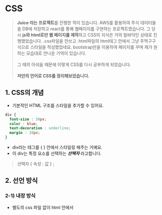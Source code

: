 # CSS
>  **Juice 라는 프로젝트**를 진행한 적이 있습니다. AWS를 활용하여 주식 데이터들을 DB에 저장하고 react를 통해 웹페이지를 구현하는 프로젝트였습니다. 그 당시 **js와 html로만 웹 페이지를 제작**하고  CSS의 지식은 거의 밑바닥인 상태로 진행했었습니다. .css파일을 안쓰고 .html파일의 html태그 안에서 그냥 주먹구구식으로 스타일을 작성했었네요. bootstrap만을 이용하여 페이지를 꾸며 제가 원하는 모습대로 안나온 기억이 있습니다.<br><br> 그 때의 아쉬움 때문에 이렇게 CSS를 다시 공부하게 되었습니다. <br><br>**저만의 언어로 CSS를 정리해보았습니다.**
## 1. CSS의 개념
- 기본적인 HTML 구조를 스타일을 추가할 수 있어요. 
```CSS
div {
  font-size : 50px;
  color : blue;
  text-decoration : underline;
  margin : 20px;
}
```
- div라는 태그를 { } 안에서 스타일링 해주는 거예요.
- 이 div는 특정 요소를 선택하는 ___선택자___ 라고합니다.
> 선택자 { 속성 : 값 } ;
## 2. 선언 방식
### 2-1) 내장 방식
- 별도의 css 파일 없이 html 안에서 <style> 태그 안에서 사용합니다.
- 하지만.. css html js 서로 파일을 분리하는 것이 유지 보수 측면에서 좋겠죠? 권장하지 않아요.
### 2-2) 인라인 방식
```html
<div style = "color" : red;> </div>
```
- 편리해보이지만 CSS 우선순위 개념에서 인라인 방식이 너무 우선적입니다.
- 너무 지나치게 우선해서 덮어써가며 수정하고 싶어도 수정이 안되는 경우도 있어요. (유지보수가 힘들 수 있어요.)
### 2-3) 링크 방식 (병렬 방식)
```html
<link rel="stylesheet" href="./css/main.css">
```
- 링크를 통해 외부 css파일을 링크하는 방식입니다.
### 2-4) import 방식 (직렬 방식)
- html 내부에서는 👇👇👇
```html
<link rel="stylesheet" href="./css/main.css">
```
- css 내부에서는 👇👇👇 아래처럼 직렬로 연결합니다.
```css
@import url("./box.css"); // 또 다른 css 파일의 경로
```
- css가 또 다른 css파일을 부르는 구조입니다.
- main.css가 html에 연결이 되어 main.css가 box.css를 import 하기 전까지는 box.css는 html에 적용이 안 됩니다. (연결이 지연될 수 있어요.)
  
## 3. CSS 선택자
### 3-1) 기본 선택자
> 전체 선택자
```css
* {
  color : red;  
}
  ```
  - 모든 요소를 선택합니다.
  > 태그 선택자
  ```css
   li {
      color : red;
  }
  ```
  - 특정 태그 이름을 기준으로 선택합니다. 가장 기본적이죠?
  > 클래스 선택자 . 
  ```css
  .orange {
    color : red;
  }
  ```
  ```html
  <li class="orange"> 오렌지 </li>
  <div class="orange"> 오렌지 </div>
  ```
  - .이 꼭 필요합니다. 
  > 아이디 선택자 #
   ```css
  #orange {
    color : red;
  }
  ```
  ```html
  <li id="orange"> 오렌지 </li>
  ```
### 3-2) 복합 선택자
  - 기본 선택자를 조합해서 사용하는 겁니다.
  > 일치 선택자 
  - 선택자 A 와 선택자 B를 동시에 만족하는 요소 선택
  ```css
  span.orange {
    color : red;
  }
  ```
  - 태그는 span, 클래스는 orange 인 경우에 스타일 적용해!
  
  > 자식 선택자 >
  ```css
  ul > .orange {
    color : red;
  }
  ```
  ```html
  <ul>
    <li> 사과 </li>
    <li class = "orange"> 오렌지 </li>
  </ul>  
  ```
  - 부모요소가 ul인 자식 중에서 class가 oragne인 친구들만 스타일 적용해!
  
  > 하위 선택자 (띄어쓰기)
  ```css
  div .orange {
    color : red;
  }
  ```
  - 공백문자로 구분합니다.
  - div라는 태그 선택자 + class가 orange인 친구를 찾자.
  - 하위 선택자를 더 많이 사용합니다.
  
  > 인접 형제 선택자
  ```css
  .orange + li {
    color : red; 
  }
  ```
  ```html
  <ul>
    <li> 사과 </li>
    <li class = "orange"> 오렌지 </li>
    <li> 망고 </li>
    <li> 수박 </li>
  </ul>  
  ```
  - 같은 부모를 공유하는 li 태그 중 바로 **다음 형제 하나만** 골라요.
  - 신기하게도 오렌지가 아니라 망고가 선택되게 됩니다.
  
  > 일반 형제 선택자
  ```css
  .orange ~ li {
    color : red; 
  }
  ```
  ```html
  <ul>
    <li> 사과 </li>
    <li class = "orange"> 오렌지 </li>
    <li> 망고 </li>
    <li> 수박 </li>
  </ul>  
  ```
  - 같은 부모를 공유하는 li 태그 중 바로 **다음 형제 모두**를 골라요.
  - 망고와 수박이 선택됩니다.
### 3-3) 가상 클래스 선택자
  > Hover
  - **마우스 올리면 변화**를 만들 수 있어요.
  ```css
  a:hober {
    color : red;
  }
  ```
  - 마우스 커서를 a 태그 위에 올리면 빨간색으로 변하는 예제입니다.
  
  > Active
  - **마우스를 클릭하고 있는 동안 변화**를 만들 수 있어요.
  ```css
  a:active {
    color : red;
  }
  ```
  
  > Focus
  - 포커스는 가능한 요소가 일반적으로 input 요소입니다.
  - 마우스 눌렀을 때 켜집니다.
  ```css
  input:focus {
    background-color : orange;
  }
  ```
  - input 박스를 누르면 변화가 일어나요.
  - focus가 가능한 요소는 select, text area, input ... 정도가 있어요.
  - div같이 안되는 요소에는 html에서 tabindex="-1" 속성을 주면 되긴하는데 권장하지 않아요.
  
  > First Child 
  - 형제 요소 중 선택자가 첫째라면 선택합니다.
  ```css
  .fruits span:first-child{
    color : red;
  }
  ```
  - first-child 👉 형제 요소 중 첫째만 선택할건데
  - span 👉 span 태그를 가지는 친구여야하고
  - .fruit 띄어쓰기👉 fruit 클래스를 가지는 요소의 후손이여야해.
  
  > Last Child 
  - first-child라 똑같지만 막내를 찾는 겁니다.
  
  > Nth Child 
  - 비슷합니다.
  ```css
  .fruits *:nth-child(2){
    color : red;
  }
  ```
  👆👆 둘째를 찾을 건데 어떤 태그든 상관없이 fruits class의 후손이면 됨.
   ```css
  .fruits *:nth-child(2n){
    color : red;
  }
  ```
  👆👆 2번째, 4번째, ... 친구들을 찾을 겁니다.
  
  > 부정 선택자
  - Not 사용
  ```css
  .fruits *:note(span){
    color :red;
  }
  ```
  👆👆 span 제외하고 fruits class 내 모든 태그들을 선택합니다.
  
  ### 3-4) 가상 요소 선택자
  > Before
  - 콜론이 두 개!
  - before라는 가상의 요소를 만들어서 class 가 덮은 요소 앞에 삽입하는 선택자입니다.
  ```css
  .box::before {
    content:"앞!";
  }
  ```
  ```html
  <div class="box">
    뒤!
  </div>
  ```
  👉 출력이 **뒤!** 가 아니라** 앞! 뒤!** 로나옵니다.
  
  > After
  - 반대 개념이겠죠?
  ```css
  .box::after{
    content: "";
    display: block;
    width :30px;
    height :30px;
    background :royalblue;
  }
  ```
  - content는 필수로 써야합니다.
  - inline 방식이라 width,hegiht,background가 적용이 안됩니다.
  👉 ```css display: block; ```   속성을 추가하면 적용이 됩니다.
  
  ### 3-5) 속성 선택자
  > 속성만으로 찾기
  ```css
  [disabled] {
    color : red;
  }
  ```
  - disabled 라는 속성을 가진 태그들을 선택합니다.
   ```css
  [type] {
    color : red;
  }
  ```
  - type 이라는 속성을 가진 태그들을 선택합니다.
  > 속성= "값" 
   [type="password"] {
    color : red;
  }
  ```
  ❗️ 태그 없이도 속성,값으로 스타일을 적용시킬 태그들을찾을 수 있어요.
  
  
  ## 4. 스타일 상속
  - class에 스타일을 적용하면 class 하위 요소까지 상속되어 적용됩니다.
  ❗️ **글자/문자 관련 속성들이 대부분 상속됩니다.**<br>
  ### 4-1) 강제 상속 
  - css에서 attribute의 값을 inherit로 주면 됩니다.
  - inherit을 주면 원래 안되는 width, height, .... 같은 속성들도 부모의 것을 그대로 가져 옵니다.
  👇👇 부모 값이 바뀌면 따라서 바뀌어요.
  ```css
  .parent {
  width: 300px;
  height :400px;
  background-color:orange;
  }
  .child {
    width:100px;
    height: inherit;
    background-color : orange;
  }
  ```
  
  ## 5. 선택자 우선순위
  - 어떤 CSS 속성을 먼저 적용을 해줘야할까요?
  1. 점수 높은 선언부터!
  2. 점수 같으면 마지막에 해석된 선언이 우선!<br>

❗️❗️❗️ 우선순위 파악이 생각보다 어렵습니다!
|속성|점수|코드|
|:---:|:---:|:---|
|!important|99999999점| ```css color : red !important ``` 이거도 적당히 씁시다. 초보들만 많이 써요.
|직접 명시 (inline 선언 방식)|1000점|html 내부 선언 (피하는 게 좋아요 우선순위 너무 높아요 ㅠㅠ)|
|ID 선택자|100점|```css #color_yellow { ... }  ```|
|class 선택자|10점|```css .div { ... } ```|
|태그 선택자|1점|```css div { ...} |
|전체 선택자|0점|*|
|상속|0점|```css body {...} ```|
<br>
  
![image](https://user-images.githubusercontent.com/32920566/119309432-43ec8100-bca9-11eb-9d66-96ad48355c65.png)
  
  
  ## 6. 속성
  |제어 가능한 속성|구현|
  |:--:|:--|
  |박스|가로세로 너비, 내부여백 가진 박스|
  |글꼴, 문자|크기,두께|
  |배경|배경 색상,이미지|
  |배치|요소의 위치 조정|
  |플렉스(정렬)|hmtl은 기본적으로 수직이지만, 수평 정렬 시 사용|
  |전환|요소의 전과 후 상태를 애니메이션 처리|
  |변환|요소를 회전, 이동, 크기 조절|
  |띄움|요소를 공중으로 띄움(요소 주변으로 문자가 흐르도록 - 마치 신문기사에서 이미지 옆 글씨)|
  |애니메이션|전환보다 더 복잡한 애니메이션|
  |그리드|엑셀처럼 행과 열의 레이아웃을 만들 수 있음|
  |다단|한컴에서의 단 나누기|
  |필터|이미지 필터|
  
  ### 6-1) width, height
  
 👉 기본값 : auto <br>
 👉 단위 : px, em, vw 등
  
  * 인라인 요소 (eg. span) : 가로 요소가 최대한 줄어들도록 하고 width, height 같은 레이아웃 작업은 불가능합니다. (이건 글자를 처리하기 위한 거예요!)<br>
  * 블록 요소 (eg. div) : 가로 길이가 최대가 되도록
  * max-width, max-height<br>
  👉 최대 너비 제한<br>
  👉 기본값 : none <br>
  👉 단위 : p, em, vw 등<br>
  * min-width, min-height<br>
  👉 최대 너비 제한<br>
  👉 기본값 : 0 <br>
  👉 단위 : p, em, vw 등<br>
  
  |단위|내용|
  |:---:|:---|
  |em|해당 클래스에서의 글자 크기 == 1em|
  |rem|root 기준의 글자 크기 == 1rem|
  |vw|viewport의 가로|
  |vh|viewport의 세로|
  
  
  ❓ 0 px  0vw 뭐가 더 클까요? <br>
  ❗️0은 다 같으므로 단위를 붙이지 마세요!<br>
  
  ### 6-2) margin
  - 외부 여백 <br>
 👉 기본값 : 0 <br>
 👉 지정가능값 : auto (가운데 정렬입니다)<br>
 👉 단위 : px, em, vw 등
  ```css
    margin-bottom: 20px; /* 아래만 */
    margin : 10px 20px; /* 위아래 10px 좌우 20px */
    margin : 10px 20px 30px; /* 위 10px 좌우 20px 아래 40px */
    margin : 10px 20px 30px 40px; /* 시계방향으로 */
    margin : -20px 10px /* 음수로 두면 요소들이 겹쳐짐 */
  ```
  
   ### 6-3) padding
  
  - 내부 여백<br>
 👉 기본값 : 0 <br>
 👉 단위 : px, em, vw 등
  - margin 과 같은 순서로 값을 여러개 줄 수 있어요.
  
   ### 6-4) border 
  - 순서대로 선-두께, 선-종류, 선-색상 <br>
 👉 기본값 : black <br>
  
  ``` css
    border : 10px solid orange;
  ```
  1. border-width : medium thin thick 존재하지만 숫자로 씁시다. 위의 10px 처럼 숫자로! <br>
  2. border-style : solid (실선) , dashed (파선), dotted (점선), ... <br>
  3. border-color : 기본 black <br>
  👉 색상은 색상이름(Black), Hex 색상코드 (#FFFFFF) RGB - rgb(255,255,255), RGBA - rgba(0,0,0,0.5)로 표현할 수 있어요. <br>
  👉 border-top ,buttom, right, left 도 존재합니다. <br>
  
   ### 6-5) border-radius 
  - border를 둥굴게
 👉 기본값 : 0 <br>
  ```css
    border-radius : 10px; /* 전체를 둥글게 */ 
    border-radius : 0 10px 0 0; /* 오른쪽 상단만 둥글게 */
  ```
   ### 6-5) box-sizing
  - 요소의 크기 계산 기준을 지정 <br>
 👉 기본값 : content-box / 요소의 내용만으로 크기를 계산 <br> 
 👉 입력 가능값 : border-box / 요소 내용 + padding + border 를 다 합쳐서 크기를 계산<br>
  
  ```css 
      tem:first-child {
        border: 4px solid red; /* 경계선 추가하면 원래 요소가 더 커짐 */
        padding : 20px; /* 내부 패딩하면 요소가 더 커짐 */
        box-sizing : border-box; /* 하지만 이때 border-box하면 원래 크기를 유지하면서 경계선과 padding을 진행함! */
    }
  ```
  
   ### 6-6) overflow
  - 요소의 크기 이상으로 내용이 넘치면 넘친걸 어떻게 보여줄지 설정해요.
 👉 기본값 : visible / 넘쳐도 보여주세요 <br> 
 👉 입력 가능값 : hidden, scroll, auto / 이름만 봐도 느낌 오시죠?<br>
  ![image](https://user-images.githubusercontent.com/32920566/120620141-a27ae180-c497-11eb-86ac-a55fff2e816f.png)<br>
  ※ scroll은 가로 세로 축 무조건 만들어요 ㅠㅠ 그래서 그냥 auto로 자동적으로 스크롤바를 만들어주는게 일반적이예요<br>
  - overflow-x : x축 넘치는 부분만 체크해요
  - overflow-y : y축 넘치는 부분만 체크해요
  
  
 ### 6-7) display
  - 화면 출력을 어떻게 보여줄지 결정해요.
  
  
  |요소|설명|
  |---|---|
  |block|상자 요소|
  |inline|글자 요소|
  |inline-block|기본적으로 글자 + 상자 요소(가로 세로 지정이 가능해요)|
  |flex|플렉스 박스 (1차원 레이아웃, 축 1개)|
  |grid|그리드 (2차원 레이아웃, 축 2개)|
  |none|보여짐 특성 없어요, 화면에서 사라져|
  |기타|table, table-row, table-cell|
  ```css
  span{
      width : 120px;
      height : 30px;
      background-color: royalblue;
      color : white;
      display : block;
  }
  ```
  - 위처럼 inline값인 글씨를 block으로 만들어 가로, 세로 길이를 줄 수 있어요.
  
  ### 6-8) opacity
  - 요소의 투명도를 결정합니다.
 👉 기본값 :1 / 완전 불투명 <br> 
 👉 입력 가능값: 0~1 / 조절하세용<br>
  
  
  ### 6-9) 글꼴
  
  
  |속성|기능|구체적 내용|
  |:---:|:---:|:---|
  |font-size|글꼴 크기|기본적으로 16px|
  |font-weight|두께|700(bold), normal(400) 100~900으로 조절 가능합니다.|
  |font-style|글꼴 기울임|italic|
  |font-family|글꼴|글꼴1,글꼴2..... 글꼴계열 : 여러 후보 작성 가능, 앞의 후보부터 시도해보고 안되면 글꼴계열을 사용합니다. (글꼴 이름에 띄어쓰기 있으면 ""로 묶어주세요 아니면 다 ""로 묶는 습관 들여도 괜찮아요)<br> sans-serif : 고딕체 계열로 웹에서 대부분 씁니다. 따라서 글꼴계열로 작성하세요. |
  |line-weight|상하 장평|기본적으로 normal(1) eg) 1.4는 글꼴 크기의 1.4배가 높이가 됩니다. 뭔가 상하좌우 여백을 맞춰 정렬하려는 느낌이 있어요.|
  |text-decoration|문자 장식(선 긋기)|none, underline, overline, line-through|
  |text-align|정렬|left,right,center,justify(양쪽 정렬)|
  |color|글 생삭|rgb(0,0,0)이 기본값
  |text-indent|들여쓰기,내어쓰기|50px, -50px|
  
  
  ### 6-10) 배경
  ```css
    div {
      width : 200px;
  
      height : 100px;
  
      background-color : orange; /*이미지 색상 👉기본 transparent*/ 
  
      background-image : url("경로"); /*배경 이미지, 안전하게 따옴표를 써줍시다.*/
  
      background-size : 200px; /*이미지 가로 세로 크기 , 가로 세로 둘 다 작성할 수 있지만 가로만 쓰면 비율 조절 알아서 해줘요.
                                👉기본 : auto  가능값: cover(더 넓은범위에 맞춰서 짤림)contain(더 작은거에 맞춰서 안짤림), 단위 */
  
      background-repeat : no-repeat; /*기본적으로 이미지가 요소 크기에 맞추어 반복되어 나오므로 그걸 방지
                                       👉repeat, no-repeat, repeat-x, repeat-y사용 가능*/
  
      background-position : top right; /*이미지를 요소에 맞추어 정렬
                                        👉기본 : 0% 0%   방향 : top,bottom,center,right,left   단위 : px,em,rem*/
  
      background-position : 100px 30px; /*단위로도 사용가능*/
  
      background=attachment : /*배경 이미지 스크롤 특성 지정
                               👉기본 :scroll 가능값 : fixed(스크롤은 움직이는데 이미지는 가만히 있어요. 뷰포트에 고정) */
    }
  ```

   ### 6-11) 배치
  - 요소의 위치는 반드시 반드시 **어떠한 기준을 잡고 설정해야 해요!**  
  
  
  |속성|기능|구체적 내용|
  |:---:|:---:|:---|
  |position|요소의 위치를 지정|기본 : static / 가능값 : relative(요소 자신 기준), absolute(부모 요소 기준), fixed(뷰포트 기준), sticky(스크롤 영역 기준)|
  |top bottom left right|위치 지정 |기본 : auto, 가능값 : 양수 음수|
  
  ❗️❗️  position : relavtive를 이용하는 배치는 거의 사용하지 않아요. 대부분 absolute 써요. 다른 요소들의 위치가 혼동이 올 수 있기 때문이예요.<br>
  - position을 쓰면 동급 친구들과의 상호작용이 유지됩니다. absolute를 쓰면 동급 친구들과의 상호작용이 무너집니다.
  - position : absolute를 쓰려면 위치상 부모 요소를 지정해줘야 해요. 따라서 구조 상에서 부모한테 position: relative를 써줘야해요. ( position : relavtive 는 대부분 이 때만 사용됩니다.)
  - 개념이 헷갈릴 수 있어요. 부모를 계속 찾아간다고 생각하세요. 부모를 찾아갔는데 그 부모가 position : 값으로 지정이 되어있다면 사용가능하겠죠?<br>
  ※ absolute(부모 요소 기준), fixed(뷰포트 기준)를 사용하면 display :block이 기본적으로 적용됩니다.<br><br>
  ❗️❗️ 요소 쌓임 순서
  - 어떤 요소가 더 위에 보일지 결정하는 방식입니다.
  1. 요소에 position 속성이 있으면 더 위에 쌓여요. 
  2. z-index 속성의 숫자가 높을수록 위에 쌓여요.
  3. HTML의 구조로 볼 때 나중에 써질수록 위에 쌓여요.
  👇👇👇 아래 예시로 확인해봅시당.
  ```css
  .container .item:nth-child(1){
  width : 100px;
  height : 100px;
  position : relative;
  z-index : 1;         /*기본 0 이고 -1까지도 사용합니다. 귀찮다고 999 입력하면 관리가 어려워요! 코딩할때부터 잘 관리해서 써주세요.*/
}
.container .item:nth-child(2){
  width : 100px;
  height : 100px;
  position : absolute;
  top : 50px;
  left: 50px;
  z-index : 2; 
  
}
.container .item:nth-child(3){
  width : 100px;
  height : 100px;
  z-index : 3;
}
```
  ![image](https://user-images.githubusercontent.com/32920566/120648810-03fe7880-c4b7-11eb-8642-e91860a89b20.png)
<br><br>
### 6-12) 정렬 (flex)
  - 수평, 수직 정렬을 위해 사용합니다.
  - 부모 요소에 ``` dispaly : flex; ``` 주면 child들이 수평정렬 됩니다. 그러면, 부모를 flex container라고 부르고 child들을  flex items라고 부릅니다.
  ```css
    body {
      display : flex; /* inline-flex, inline, block을 넣을 수 있어요. */
    }
  ```
  -
  
  |부모요소 속성|기능|자세히|
  |:---:|:---:|:---|
  |flex-direction|주축 설정|``` 기본:row(수평), row-reverse, column(수직), column-reverse ```|
  |justify-content|주축의 정렬 방법(수평정렬, 가로정렬)|```기본:flex-start 가능값:flex-end,center```|
  |align-content|교차 축의 **여러 줄** 정렬 방법(수직정렬 느낌)|```기본:stretch 가능값:flex-start,flex-end,center```<br>stretch는 부모 container를 꽉 채우면서 정렬 그니깐 쭉 늘인다는거죠, flex-start는 child들이 다닥다닥 붙게 모두 start를 기준으로 정렬합니다.|
  |align-items|**한 줄**의 수직 정렬|```기본:stretch  가능값:flex-start,flex-end,center,baseline(문자 기준선) ``` |

  
  |자식요소 속성|기능|자세히|
  |:---:|:---:|:---|
  |flex-wrap|자식요소 줄바꿀까 말까|``` 기본:no-wrap, wrap``` no-wrap은 한줄에서 다하려고해서 찌그러지고 wrap은 넘치면 줄바꿈해줘요|
  |flex-grow|각 child가 가로로 늘어나는 비율|```기본:0  가능값:1, ...```|
  |flex-shrink|가로로 줄어드는 비율|```기본:1  가능값: 감소비율```  0으로 두면 parent 너비가 child 너비보다 작아도 child는 줄어들지 않아요.|
  |flex-basis|flex-grow를 위한 기준,기본 너비|```기본:auto(content(글자) 너비)  가능값: 0 ``` 0으로 설정하면 눈으로 봤을 때 레이아웃이 정말 제가 원하는 기준만큼 나뉩니다.|
  |order|flex item의 순서|```기본:0 (순서없음) 가능값 : 숫자``` 숫자가 작을수록 먼저 나와요. html구조 안바꿔도 원하는대로 출력할 수 있어요.|
  
  👉 flex를 가로라고 생각하세요 align을 세로라고 생각하세요. 여러 줄이면 align-content 한 줄이면 align-items 사용하면 됩니다.오키??<br>
  
   ### 6-13) 전환
  - 요소의 전 후 변환 상태를 자연스럽게 시간에 걸쳐 바뀌도록 하는 것을 전환 효과라고 합니다.
  
  |속성|기능|자세히|
  |---|---|---|
  |transition|전환이 지속되는 시간|필수로 써야해요.|
  |transition-property|전환 효과를 사용할 이름을 명시|```기본:all  가능값: 속성이름``` 가로너비만 영향을 받게하고 싶으면 ```transition : width 1s; ``` 이런식으로 작성| 
  |transition-duration|지속 시간을 설정||
  |transition-timing-function|타이밍 조절, 전환의 완급조절이랄까?|```기본:ease(느빠느) 가능:linear(일정),ease-in(느빠),ease-out(빠느),ease-in-out(느빠느),cubic-bezier(n,n,n,n)- 사용자 직접 정의```  easying 함수에 대한 이해가 중요하기 때문에 easying functions mdn 검색해보세요.|
  |transition-delay|대기시간|```기본:0 ```|
  
  ```css
  div {
    width:100px;
    height:100px;
    background-color:royalblue; 
    transition : 
      background-color 3s 1s, /* 따로따로 속성에 따른 전환효과 줄 수 있구요*/
      width .5s 1s            /*앞의 초는 duration이고 뒤의 초는 대기시간이예요*/
    ;
}
  ```
  
  ### 6-14) 변환
  - 뭔가 그래픽스 시간에 배웠던 느낌이네요 (눈좌표계, 세상좌표계... 이런거 배우면서 transform 행렬 수식도 많이 봤었는데.. 여튼)
  > transform : 변환함수1 변환함수2 변환함수3 ...;<br>
  👉 원근법, 이동, 크기, 회전, 기울임...
  
  #### 2D 변홤함수
  
  |변환함수|기능|
  |---|---|
  |translate(x,y)|이동|
  |translateX(x)|x축이동|
  |translateY(y)|y축이동|
  |scale(x,y)|크기|
  |rotate(45deg)|회전|
  |skewX(x)|x축 기울임|
  |skewY(y)|y축 기울임|
  
   👉 matrix(n,n,n,n,n) : 2차원 변환효과를 모두 나타낼 수 있는데, 편하게 위의 함수들로 작성합시다. <br>
  
  #### 3D 변홤함수
  
  |변환함수|기능|
  |---|---|
  |perspective(n)|원근법|
  |rotateX(x)|x축 기준 회전|
  |rotateY(y)|y축 기준 회전|
  
   👉 matrix3d(n,n,n,n,n,......,n) : 3차원 변환효과를 모두 나타낼 수 있는데, 편하게 위의 함수들로 작성합시다.(총 16개 작성해야하는데 좀;; 아니죠?) <br>
  
  ```css
  .container .item{
        width:100px;
        height: 100px;
        background-color: orange;
        transform : rotate(45deg) translate(40px,40px) scale(1.5) perspective(200px) rotateX(45deg) ; 
  }
  ```
  
  
